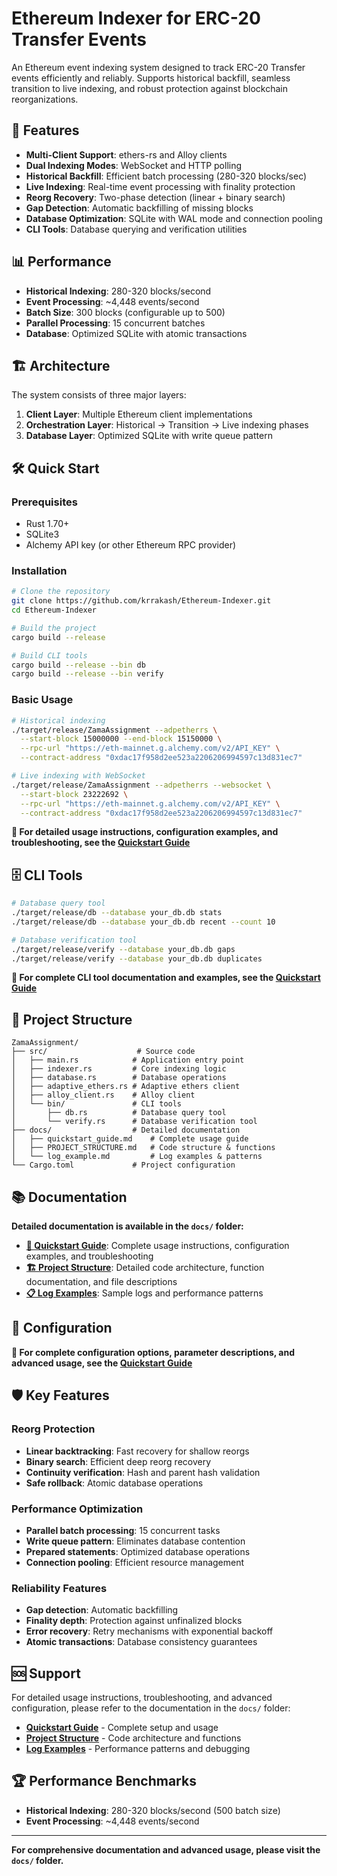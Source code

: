 # Ethereum Indexer for ERC-20 Transfer Events

An Ethereum event indexing system designed to track ERC-20 Transfer events efficiently and reliably. Supports historical backfill, seamless transition to live indexing, and robust protection against blockchain reorganizations.

## 🚀 Features

- **Multi-Client Support**: ethers-rs and Alloy clients
- **Dual Indexing Modes**: WebSocket and HTTP polling
- **Historical Backfill**: Efficient batch processing (280-320 blocks/sec)
- **Live Indexing**: Real-time event processing with finality protection
- **Reorg Recovery**: Two-phase detection (linear + binary search)
- **Gap Detection**: Automatic backfilling of missing blocks
- **Database Optimization**: SQLite with WAL mode and connection pooling
- **CLI Tools**: Database querying and verification utilities

## 📊 Performance

- **Historical Indexing**: 280-320 blocks/second
- **Event Processing**: ~4,448 events/second
- **Batch Size**: 300 blocks (configurable up to 500)
- **Parallel Processing**: 15 concurrent batches
- **Database**: Optimized SQLite with atomic transactions

## 🏗️ Architecture

The system consists of three major layers:

1. **Client Layer**: Multiple Ethereum client implementations
2. **Orchestration Layer**: Historical → Transition → Live indexing phases
3. **Database Layer**: Optimized SQLite with write queue pattern

## 🛠️ Quick Start

### Prerequisites

- Rust 1.70+ 
- SQLite3
- Alchemy API key (or other Ethereum RPC provider)

### Installation

```bash
# Clone the repository
git clone https://github.com/krrakash/Ethereum-Indexer.git
cd Ethereum-Indexer

# Build the project
cargo build --release

# Build CLI tools
cargo build --release --bin db
cargo build --release --bin verify
```

### Basic Usage

```bash
# Historical indexing
./target/release/ZamaAssignment --adpetherrs \
  --start-block 15000000 --end-block 15150000 \
  --rpc-url "https://eth-mainnet.g.alchemy.com/v2/API_KEY" \
  --contract-address "0xdac17f958d2ee523a2206206994597c13d831ec7"

# Live indexing with WebSocket
./target/release/ZamaAssignment --adpetherrs --websocket \
  --start-block 23222692 \
  --rpc-url "https://eth-mainnet.g.alchemy.com/v2/API_KEY" \
  --contract-address "0xdac17f958d2ee523a2206206994597c13d831ec7"
```

**📖 For detailed usage instructions, configuration examples, and troubleshooting, see the [Quickstart Guide](docs/quickstart_guide.md)**

## 🗄️ CLI Tools

```bash
# Database query tool
./target/release/db --database your_db.db stats
./target/release/db --database your_db.db recent --count 10

# Database verification tool  
./target/release/verify --database your_db.db gaps
./target/release/verify --database your_db.db duplicates
```

**📖 For complete CLI tool documentation and examples, see the [Quickstart Guide](docs/quickstart_guide.md)**

## 📁 Project Structure

```
ZamaAssignment/
├── src/                    # Source code
│   ├── main.rs            # Application entry point
│   ├── indexer.rs         # Core indexing logic
│   ├── database.rs        # Database operations
│   ├── adaptive_ethers.rs # Adaptive ethers client
│   ├── alloy_client.rs    # Alloy client
│   └── bin/               # CLI tools
│       ├── db.rs          # Database query tool
│       └── verify.rs      # Database verification tool
├── docs/                  # Detailed documentation
│   ├── quickstart_guide.md    # Complete usage guide
│   ├── PROJECT_STRUCTURE.md   # Code structure & functions
│   └── log_example.md         # Log examples & patterns
└── Cargo.toml             # Project configuration
```

## 📚 Documentation

**Detailed documentation is available in the `docs/` folder:**

- **[📖 Quickstart Guide](docs/quickstart_guide.md)**: Complete usage instructions, configuration examples, and troubleshooting
- **[🏗️ Project Structure](docs/PROJECT_STRUCTURE.md)**: Detailed code architecture, function documentation, and file descriptions
- **[📋 Log Examples](docs/log_example.md)**: Sample logs and performance patterns

## 🔧 Configuration

**📖 For complete configuration options, parameter descriptions, and advanced usage, see the [Quickstart Guide](docs/quickstart_guide.md)**

## 🛡️ Key Features

### Reorg Protection
- **Linear backtracking**: Fast recovery for shallow reorgs
- **Binary search**: Efficient deep reorg recovery
- **Continuity verification**: Hash and parent hash validation
- **Safe rollback**: Atomic database operations

### Performance Optimization
- **Parallel batch processing**: 15 concurrent tasks
- **Write queue pattern**: Eliminates database contention
- **Prepared statements**: Optimized database operations
- **Connection pooling**: Efficient resource management

### Reliability Features
- **Gap detection**: Automatic backfilling
- **Finality depth**: Protection against unfinalized blocks
- **Error recovery**: Retry mechanisms with exponential backoff
- **Atomic transactions**: Database consistency guarantees

## 🆘 Support

For detailed usage instructions, troubleshooting, and advanced configuration, please refer to the documentation in the `docs/` folder:

- **[Quickstart Guide](docs/quickstart_guide.md)** - Complete setup and usage
- **[Project Structure](docs/PROJECT_STRUCTURE.md)** - Code architecture and functions
- **[Log Examples](docs/log_example.md)** - Performance patterns and debugging

## 🏆 Performance Benchmarks

- **Historical Indexing**: 280-320 blocks/second (500 batch size)
- **Event Processing**: ~4,448 events/second

---

**For comprehensive documentation and advanced usage, please visit the `docs/` folder.**

